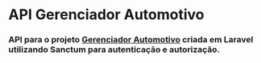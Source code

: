 # API Gerenciador Automotivo

### API para o projeto <a href="https://github.com/sam93vasconcelos/gerenciador-automotivo">Gerenciador Automotivo</a> criada em Laravel utilizando Sanctum para autenticação e autorização.
